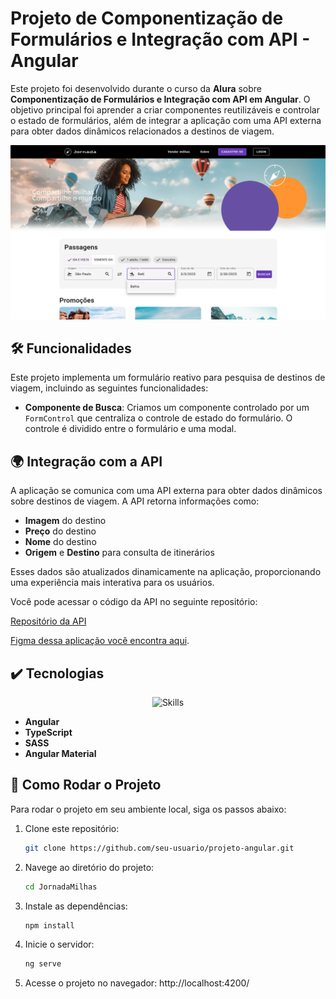 # Projeto de Componentização de Formulários e Integração com API - Angular

Este projeto foi desenvolvido durante o curso da **Alura** sobre **Componentização de Formulários e Integração com API em Angular**. O objetivo principal foi aprender a criar componentes reutilizáveis e controlar o estado de formulários, além de integrar a aplicação com uma API externa para obter dados dinâmicos relacionados a destinos de viagem.

![Imagem do Projeto](screenshot.png)

## 🛠️ Funcionalidades

Este projeto implementa um formulário reativo para pesquisa de destinos de viagem, incluindo as seguintes funcionalidades:

- **Componente de Busca**: Criamos um componente controlado por um `FormControl` que centraliza o controle de estado do formulário. O controle é dividido entre o formulário e uma modal.

## 🌍 Integração com a API

A aplicação se comunica com uma API externa para obter dados dinâmicos sobre destinos de viagem. A API retorna informações como:

- **Imagem** do destino
- **Preço** do destino
- **Nome** do destino
- **Origem** e **Destino** para consulta de itinerários


Esses dados são atualizados dinamicamente na aplicação, proporcionando uma experiência mais interativa para os usuários.

Você pode acessar o código da API no seguinte repositório:

[Repositório da API](https://github.com/alura-cursos/jornada-milhas-api.git)

[Figma dessa aplicação você encontra aqui](https://www.figma.com/file/SI696t31Q9zlsXKttCoqKP/Angular%3A-Componentização-e-Design-com-Angular-Material-%7C-Jornada-Milhas?type=design&node-id=4-6408&mode=design&t=mmbAh5QEafSRIGqQ-0).

## ✔️ Tecnologias 

<div align="center">
  <img src="https://skillicons.dev/icons?i=angular,sass,ts" alt="Skills" />
  <br />
</div>

- **Angular**
- **TypeScript**
- **SASS**
- **Angular Material**





## 🚀 Como Rodar o Projeto

Para rodar o projeto em seu ambiente local, siga os passos abaixo:

1. Clone este repositório:
   ```bash
   git clone https://github.com/seu-usuario/projeto-angular.git

2. Navege ao diretório do projeto:
   ```bash
   cd JornadaMilhas

3. Instale as dependências:
   ```bash
   npm install

4. Inicie o servidor:
   ```bash
   ng serve

5. Acesse o projeto no navegador: http://localhost:4200/
